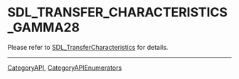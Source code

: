 # SDL_TRANSFER_CHARACTERISTICS_GAMMA28

Please refer to [SDL_TransferCharacteristics](SDL_TransferCharacteristics) for details.

----
[CategoryAPI](CategoryAPI), [CategoryAPIEnumerators](CategoryAPIEnumerators)

